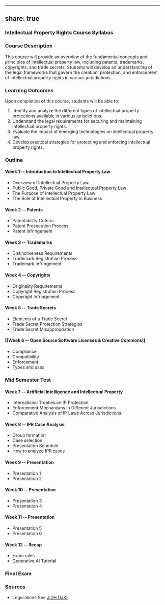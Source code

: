 
---
share: true
---

### Intellectual Property Rights Course Syllabus 

### Course Description
This course will provide an overview of the fundamental concepts and principles of intellectual property law, including patents, trademarks, copyrights, and trade secrets. Students will develop an understanding of the legal frameworks that govern the creation, protection, and enforcement of intellectual property rights in various jurisdictions.

### Learning Outcomes
Upon completion of this course, students will be able to:

1. Identify and analyze the different types of intellectual property protections available in various jurisdictions.
2. Understand the legal requirements for securing and maintaining intellectual property rights.
3. Evaluate the impact of emerging technologies on intellectual property law.
4. Develop practical strategies for protecting and enforcing intellectual property rights.

### Outline

#### Week 1 -- Introduction to Intellectual Property Law 
- Overview of Intellectual Property Law
- Public Good, Private Good and Intellectual Property Law
- The Purpose of Intellectual Property Law
- The Role of Intellectual Property in Business

#### Week 2 -- Patents 
- Patentability Criteria
- Patent Prosecution Process
- Patent Infringement

#### Week 3 -- Trademarks
- Distinctiveness Requirements
- Trademark Registration Process
- Trademark Infringement

#### Week 4 -- Copyrights 
- Originality Requirements 
- Copyright Registration Process 
- Copyright Infringement 

#### Week 5 -- Trade Secrets 
- Elements of a Trade Secret 
- Trade Secret Protection Strategies 
- Trade Secret Misappropriation 

#### [[Week 6 -- Open Source Software Licenses & Creative Commons]]

- Compliance
- Compatibility
- Enforcement
- Types and uses


### Mid Semester Test


#### Week 7 -- Artificial Intelligence and Intellectual Property 
- International Treaties on IP Protection 
- Enforcement Mechanisms in Different Jurisdictions 
- Comparative Analysis of IP Laws Across Jurisdictions 

#### Week 8 -- IPR Case Analysis 
- Group formation
- Case selection
- Presentation Schedule
- How to analyze IPR cases


#### Week 9 -- Presentation
- Presentation 1
- Presentation 2

#### Week 10 -- Presentation 
- Presentation 3
- Presentation 4

#### Week 11 -- Presentation 
- Presentation 5
- Presentation 6

#### Week 12 -- Recap
- Exam rules
- Generative AI Tutorial


### Final Exam


### Sources
- Legislations See [JIDH DJKI](https://jdih.dgip.go.id/index.php)